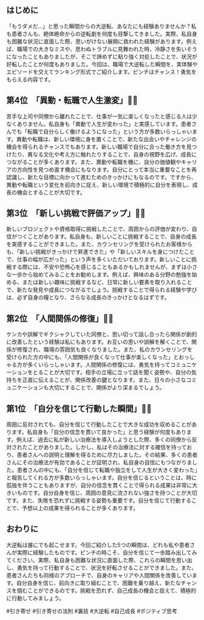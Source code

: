 ## はじめに
「もうダメだ…」と思った瞬間からの大逆転、あなたにも経験ありませんか？私も患者さんも、絶体絶命からの逆転劇を何度も目撃してきました。実際、私自身も困難な状況に直面した際、思いがけない展開に救われた経験があります。例えば、職場での大きなミスや、思わぬトラブルに見舞われた時、冷静さを失いそうになったこともありましたが、そこで諦めずに粘り強く対処したことで、状況が好転したことが何度もありました。今回は、職場で大逆転した瞬間を、実体験やエピソードを交えてランキング形式でご紹介します。ピンチはチャンス！勇気をもらえる内容です。


## 第4位　「異動・転職で人生激変」🚚🔄
苦手な上司や同僚から離れたことで、仕事が一気に楽しくなったと感じる人は少なくありません。私自身も「異動で人生が変わった」と実感しています。患者さんでも「転職で自分らしく働けるようになった」という方が多数いらっしゃいます。異動や転職は、新しい環境に身を置くことで、新たな出会いやチャレンジの機会を得られるチャンスでもあります。新しい職場で自分に合った働き方を見つけたり、異なる文化や考え方に触れたりすることで、自身の視野を広げ、成長につながることが多くあります。また、異動や転職を機に、自分の価値観やキャリアの方向性を見つめ直す機会にもなります。自分にとって本当に重要なことを再認識し、新たな目標に向かって進むためのきっかけにもなるのです。ですから、異動や転職という変化を前向きに捉え、新しい環境で積極的に自分を表現し、成長の機会とすることが大切です。

## 第3位　「新しい挑戦で評価アップ」🚀🌟
新しいプロジェクトや資格取得に挑戦したことで、周囲からの評価が変わり、自信がつくことがあります。私自身も、新しいことに挑戦することで、自身の成長を実感することができました。また、カウンセリングを受けられたお客様からも、「新しい挑戦がきっかけで昇進できた」や「新しいスキルを身につけたことで、仕事の幅が広がった」という声を多くいただいております。新しいことに挑戦する際には、不安や恐怖心を感じることもあるかもしれませんが、まずは小さな一歩から始めてみることをお勧めします。例えば、興味のある分野の勉強を始める、または新しい趣味に挑戦するなど、日常に新しい要素を取り入れることで、新たな発見や成長につながるでしょう。挑戦することで得られる経験や学びは、必ず自身の糧となり、さらなる成長のきっかけとなるはずです。

## 第2位　「人間関係の修復」🤝💖
ケンカや誤解でギクシャクしていた同僚と、思い切って話し合ったら関係が劇的に改善したという経験は私にもあります。お互いの思いや誤解を解くことで、関係が修復され、職場の雰囲気も良くなりました。また、私のカウンセリングを受けられた方の中にも、「人間関係が良くなって仕事が楽しくなった」とおっしゃる方が多くいらっしゃいます。人間関係の修復には、勇気を持ってコミュニケーションをとることが大切です。相手の立場に立って話を聞く姿勢や、自分の気持ちを正直に伝えることが、関係改善の鍵となります。また、日々の小さなコミュニケーションも大切にすることで、関係がより深まるでしょう。

## 第1位　「自分を信じて行動した瞬間」💪🌈
周囲に反対されても、自分を信じて行動したことで大きな成功を収めることがあります。私自身も「自分の信念を貫いて良かった」と思う経験が何度もあります。例えば、過去に私が新しい治療法を導入しようとした際、多くの同僚から反対されたことがありました。しかし、私はその治療法に対する確信を持っており、患者さんへの説明と理解を得るために尽力しました。その結果、多くの患者さんにその治療法が有効であることが証明され、私自身の自信にもつながりました。患者さんの中にも、「自分を信じて転職や独立をして人生が大きく変わった」と報告してくれる方が多数いらっしゃいます。自分を信じるということは、時に孤独を伴うこともありますが、自分の信念を貫くことで得られる成果は非常に大きいものです。自分自身を信じ、周囲の意見に流されない強さを持つことが大切です。また、失敗を恐れずに挑戦する姿勢も重要です。自分を信じて行動することで、予想以上の成果を得られることが多くあります。

## おわりに
大逆転は誰にでも起こせます。今回ご紹介した5つの瞬間は、どれも私や患者さんが実際に経験したものです。ピンチの時こそ、自分を信じて一歩踏み出してみてください。実際、私自身も困難な状況に直面した際、これらの瞬間を思い出し、勇気を持って行動することで、状況を好転させることができました。また、患者さんたちも同様のアプローチで、自身のキャリアや人間関係を改善しています。自分自身を信じ、前向きに取り組むことで、困難を乗り越え、新たなチャンスを掴むことができるのです。挑戦を恐れず、自己成長の機会と捉えて、積極的に行動してみましょう。



#引き寄せ #引き寄せの法則 #裏技 #大逆転 #自己成長 #ポジティブ思考
